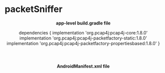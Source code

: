 # packetSniffer
<header>
  <p>
    <div><b>app-level build.gradle file</b>
    </div>

dependencies {
    implementation 'org.pcap4j:pcap4j-core:1.8.0'
    implementation 'org.pcap4j:pcap4j-packetfactory-static:1.8.0'
    implementation 'org.pcap4j:pcap4j-packetfactory-propertiesbased:1.8.0'
}

</p>
</header>

  
  
<div>
 <header><b>AndroidManifest.xml file</b></header> </div>
 <header1>
   <p>
<div>
<uses-permission android:name="android.permission.WRITE_EXTERNAL_STORAGE" />
</div>
  </p>
</header1>

